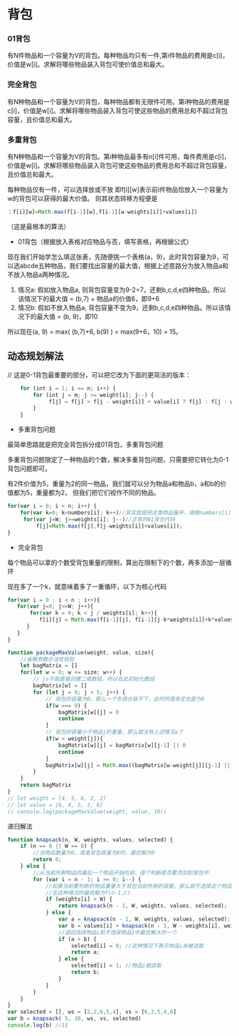# 背包

### 01背包
有N件物品和一个容量为V的背包。每种物品均只有一件,第i件物品的费用是c[i]，价值是w[i]。求解将哪些物品装入背包可使价值总和最大。

### 完全背包
有N种物品和一个容量为V的背包，每种物品都有无限件可用。第i种物品的费用是c[i]，价值是w[i]。求解将哪些物品装入背包可使这些物品的费用总和不超过背包容量，且价值总和最大。

### 多重背包
 有N种物品和一个容量为V的背包。第i种物品最多有n[i]件可用，每件费用是c[i]，价值是w[i]。求解将哪些物品装入背包可使这些物品的费用总和不超过背包容量，且价值总和最大。

每种物品仅有一件，可以选择放或不放
即f[i][w]表示前i件物品恰放入一个容量为w的背包可以获得的最大价值。
则其状态转移方程便是
```javascript
：f[i][w]=Math.max(f[i-1][w],f[i-1][w-weights[i]]+values[i])
```
 （这是最根本的算法）

- 01背包（根据放入表格对应物品与否，填写表格，再根据公式）

 现在我们开始学怎么填这张表，先随便挑一个表格(a，9)，此时背包容量为9，可以选abcde五种物品，我们要找出容量的最大值，根据上述思路分为放入物品a和不放入物品a两种情况。

1. 情况a: 假如放入物品a, 则背包容量变为9-2=7，还剩b,c,d,e四种物品。所以该情况下的最大值 = (b,7) + 物品a的价值6，即9+6
2. 情况b: 假如不放入物品a, 背包容量不变为9，还剩b,c,d,e四种物品。所以该情况下的最大值 = (b, 9)，即10

所以现在(a, 9) = max( (b,7)+6, b(9) ) = max(9+6，10) = 15。

##  动态规划解法
// 这是0-1背包最重要的部分，可以把它改为下面的更简洁的版本：
```javascript
    for (int i = 1; i <= n; i++) {
        for (int j = m; j >= weight[i]; j--) {
             f[j] = f[j] > f[j - weight[i]] + value[i] ? f[j] : f[j - weight[i]] + value[i];
        }
    }
```
- 多重背包问题

最简单思路就是把完全背包拆分成01背包，多重背包问题

多重背包问题限定了一种物品的个数，解决多重背包问题，只需要把它转化为0-1背包问题即可。

有2件价值为5，重量为2的同一物品，我们就可以分为物品a和物品b，a和b的价值都为5，重量都为2，
但我们把它们视作不同的物品。

```javascript
for(var i = 0; i < n; i++) {
    for(var k=0; k<numbers[i]; k++)//其实就是把这类物品展开，调用numbers[i]次01背包代码
     for(var j=W; j>=weights[i]; j--)//正常的01背包代码
         f[j]=Math.max(f[j],f[j-weights[i]]+values[i]);
}
```

- 完全背包

每个物品可以拿的个数受背包重量的限制，算出在限制下的个数，再多添加一层循环

现在多了一个k，就意味着多了一重循环，以下为核心代码

```javascript
for(var i = 0 ; i < n ; i++){
   for(var j=0; j<=W; j++){
       for(var k = 0; k < j / weights[i]; k++){
          f[i][j] = Math.max(f[i-1][j], f[i-1][j-k*weights[i]]+k*values[i])
      }
   }
}
```


```javascript
function packageMaxValue(weight, value, size){
    //省略参数合法性校验
    let bagMatrix = []
    for(let w = 0; w <= size; w++) {
        // js不能直接创建二维数组，所以在此初始化数组
        bagMatrix[w] = []
        for (let j = 0; j < 5; j++) {
            // 背包的容量为0，那么一个东西也装不下，此时的值肯定也是为0
            if(w === 0) {
                bagMatrix[w][j] = 0
                continue
            }
            // 背包的容量小于物品j的重量，那么就没有上述情况a了
            if(w < weight[j]){
                bagMatrix[w][j] = bagMatrix[w][j-1] || 0
                continue
            }
            bagMatrix[w][j] = Math.max((bagMatrix[w-weight[j]][j-1] || 0) + value[j], bagMatrix[w][j-1] || 0)
        }
    }
    return bagMatrix
}
// let weight = [4, 5, 6, 2, 2]
// let value = [6, 4, 5, 3, 6]
// console.log(packageMaxValue(weight, value, 10))
```

递归解法

```javascript
function knapsack(n, W, weights, values, selected) {
    if (n == 0 || W == 0) {
        //当物品数量为0，或者背包容量为0时，最优解为0
        return 0;
    } else {
        //从当前所剩物品的最后一个物品开始向前，逐个判断是否要添加到背包中
        for (var i = n - 1; i >= 0; i--) {
            //如果当前要判断的物品重量大于背包当前所剩的容量，那么就不选择这个物品
            //在这种情况的最优解为f(n-1,C)
            if (weights[i] > W) {
                return knapsack(n - 1, W, weights, values, selected);
            } else {
                var a = knapsack(n - 1, W, weights, values, selected); //不选择物品i的情况下的最优解
                var b = values[i] + knapsack(n - 1, W - weights[i], weights, values, selected); //选择物品i的情况下的最优解
                //返回选择物品i和不选择物品i中最优解大的一个
                if (a > b) {
                    selected[i] = 0; //这种情况下表示物品i未被选取
                    return a;
                } else {
                    selected[i] = 1; //物品i被选取
                    return b;
                }
            }
        }
    }
}
var selected = [], ws = [2,2,6,5,4], vs = [6,3,5,4,6]
var b = knapsack( 5, 10, ws, vs, selected)
console.log(b) //15
```
